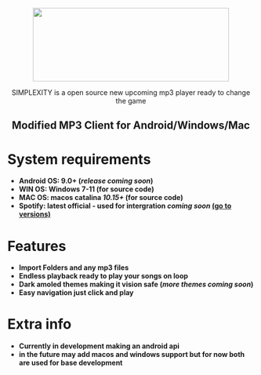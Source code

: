 <p align="center">
   <img width="400" height="150" src="https://github.com/user-attachments/assets/d9def980-b27d-40e4-a411-0c229f3de177">
</p>
   


 <p align="center">
SIMPLEXITY is a open source new upcoming mp3 player ready to change the game

<h2> <div align="center"><b> Modified MP3 Client for Android/Windows/Mac </b></div> </h2>

<h1>System requirements</h1>

- <strong>Android OS: 9.0+ (*release coming soon*) </strong>
- <strong>WIN OS: Windows 7-11 (for source code) </strong>
- <strong>MAC OS: macos catalina *10.15+* (for source code)</strong>
- <strong>Spotify: latest official - used for intergration *coming soon* [(go to versions)](https://loadspot.pages.dev)</strong>

<h1>Features</h1>

- <strong>Import Folders and any mp3 files</strong>
- <strong>Endless playback ready to play your songs on loop</strong>
- <strong>Dark amoled themes making it vision safe (*more themes coming soon*)</strong>
- <strong>Easy navigation just click and play</strong>

<h1>Extra info</h1>

- <strong> Currently in development making an android api</strong>
- <strong> in the future may add macos and windows support but for now 
both are used for base development</strong>

